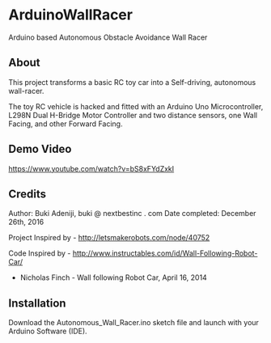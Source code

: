 # ArduinoWallRacer
Arduino based Autonomous Obstacle Avoidance Wall Racer
## About ##
This project transforms a basic RC toy car into a Self-driving, autonomous wall-racer.

The toy RC vehicle is hacked and fitted with an Arduino Uno Microcontroller, L298N Dual H-Bridge Motor Controller 
and two distance sensors, one Wall Facing, and other Forward Facing.

## Demo Video ##
https://www.youtube.com/watch?v=bS8xFYdZxkI


## Credits ##
Author: Buki Adeniji, buki @ nextbestinc . com
Date completed: December 26th, 2016

Project Inspired by - http://letsmakerobots.com/node/40752

Code Inspired by - http://www.instructables.com/id/Wall-Following-Robot-Car/
- Nicholas Finch - Wall following Robot Car, April 16, 2014

## Installation ##
Download the Autonomous_Wall_Racer.ino sketch file and launch with your Arduino Software (IDE).
